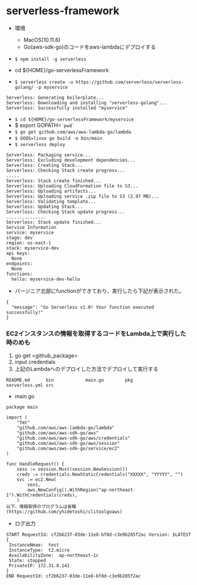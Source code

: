 # serverless-framework

- 環境
  - MacOS(10.11.6) 
  - Go(aws-sdk-go)のコードをaws-lambdaにデプロイする

- `$ npm install -g serverless`

- cd ${HOME}/go-serverlessFramework

- `$ serverless create -u https://github.com/serverless/serverless-golang/ -p myservice`
```
Serverless: Generating boilerplate...
Serverless: Downloading and installing "serverless-golang"...
Serverless: Successfully installed "myservice"
```
- `$ cd ${HOME}/go-serverlessFramework/myservice`
- $ export GOPATH=`` `pwd` ``
- `$ go get github.com/aws/aws-lambda-go/lambda`
- `$ GOOS=linux go build -o bin/main`
- `$ serverless deploy`
```
Serverless: Packaging service...
Serverless: Excluding development dependencies...
Serverless: Creating Stack...
Serverless: Checking Stack create progress...
.....
Serverless: Stack create finished...
Serverless: Uploading CloudFormation file to S3...
Serverless: Uploading artifacts...
Serverless: Uploading service .zip file to S3 (2.97 MB)...
Serverless: Validating template...
Serverless: Updating Stack...
Serverless: Checking Stack update progress...
...............
Serverless: Stack update finished...
Service Information
service: myservice
stage: dev
region: us-east-1
stack: myservice-dev
api keys:
  None
endpoints:
  None
functions:
  hello: myservice-dev-hello
```
- バージニア北部にfunctionができており、実行したら下記が表示された。
```
{
  "message": "Go Serverless v1.0! Your function executed successfully!"
}
```

### EC2インスタンスの情報を取得するコードをLambda上で実行した時のめも

1. go get <github_package>
2. input credentials
3. 上記のLambdaへのデプロイした方法でデプロイして実行する

```
README.md      bin            main.go        pkg            serverless.yml src
```
- main.go
```
package main

import (
	"fmt"
	"github.com/aws/aws-lambda-go/lambda"
	"github.com/aws/aws-sdk-go/aws"
	"github.com/aws/aws-sdk-go/aws/credentials"
	"github.com/aws/aws-sdk-go/aws/session"
	"github.com/aws/aws-sdk-go/service/ec2"
)

func HandleRequest() {
	sess := session.Must(session.NewSession())
	creds := credentials.NewStaticCredentials("XXXXX", "YYYYY", "")
	svc := ec2.New(
		sess,
		aws.NewConfig().WithRegion("ap-northeast-1").WithCredentials(creds),
	)
以下、情報取得のプログラムは省略
(https://github.com/yhidetoshi/clitoolgoaws)
```

- ログ出力
```
START RequestId: cf2b6237-03de-11e8-bf8d-c3e9b285f2ac Version: $LATEST
{
 InstanceNmae:	test
 InstanceType:	t2.micro
 AvailabilityZone:	ap-northeast-1c
 State:	stopped
 PrivateIP:	172.31.8.141
}
END RequestId: cf2b6237-03de-11e8-bf8d-c3e9b285f2ac 
```
